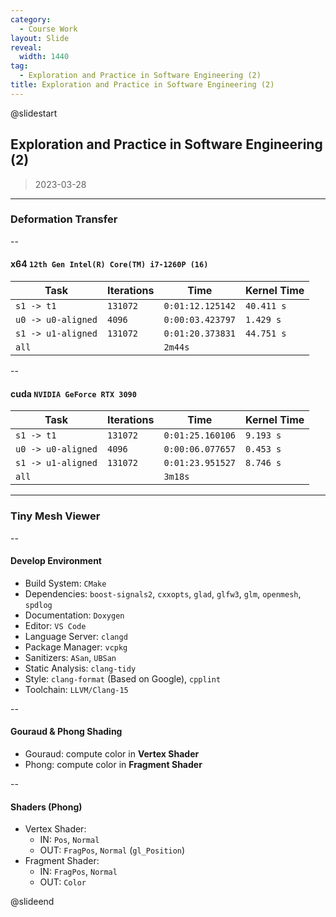 ```yaml
---
category:
  - Course Work
layout: Slide
reveal:
  width: 1440
tag:
  - Exploration and Practice in Software Engineering (2)
title: Exploration and Practice in Software Engineering (2)
---
```


@slidestart

## Exploration and Practice in Software Engineering (2)

> 2023-03-28

---

### Deformation Transfer

--

#### x64 `12th Gen Intel(R) Core(TM) i7-1260P (16)`

| Task               | Iterations | Time             | Kernel Time |
| ------------------ | ---------- | ---------------- | ----------- |
| `s1 -> t1`         | `131072`   | `0:01:12.125142` | `40.411 s`  |
| `u0 -> u0-aligned` | `4096`     | `0:00:03.423797` | `1.429 s`   |
| `s1 -> u1-aligned` | `131072`   | `0:01:20.373831` | `44.751 s`  |
| `all`              |            | `2m44s`          |             |

--

#### cuda `NVIDIA GeForce RTX 3090`

| Task               | Iterations | Time             | Kernel Time |
| ------------------ | ---------- | ---------------- | ----------- |
| `s1 -> t1`         | `131072`   | `0:01:25.160106` | `9.193 s`   |
| `u0 -> u0-aligned` | `4096`     | `0:00:06.077657` | `0.453 s`   |
| `s1 -> u1-aligned` | `131072`   | `0:01:23.951527` | `8.746 s`   |
| `all`              |            | `3m18s`          |             |

---

### Tiny Mesh Viewer

--

#### Develop Environment

- Build System: `CMake`
- Dependencies: `boost-signals2`, `cxxopts`, `glad`, `glfw3`, `glm`, `openmesh`, `spdlog`
- Documentation: `Doxygen`
- Editor: `VS Code`
- Language Server: `clangd`
- Package Manager: `vcpkg`
- Sanitizers: `ASan`, `UBSan`
- Static Analysis: `clang-tidy`
- Style: `clang-format` (Based on Google), `cpplint`
- Toolchain: `LLVM/Clang-15`

--

#### Gouraud & Phong Shading

- Gouraud: compute color in **Vertex Shader**
- Phong: compute color in **Fragment Shader**

--

#### Shaders (Phong)

- Vertex Shader:
  - IN: `Pos`, `Normal`
  - OUT: `FragPos`, `Normal` (`gl_Position`)
- Fragment Shader:
  - IN: `FragPos`, `Normal`
  - OUT: `Color`

@slideend
